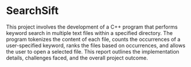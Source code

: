 # SearchSift
This project involves the development of a C++ program that performs keyword search in multiple text files within a specified directory. The program tokenizes the content of each file, counts the occurrences of a user-specified keyword, ranks the files based on occurrences, and allows the user to open a selected file. This report outlines the implementation details, challenges faced, and the overall project outcome.
